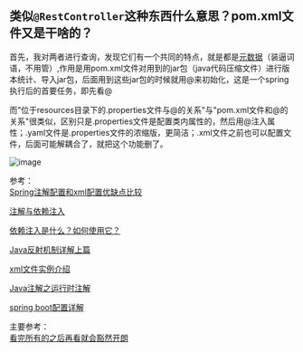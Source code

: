 ## 类似`@RestController`这种东西什么意思？pom.xml文件又是干啥的？  

首先，我对两者进行查询，发现它们有一个共同的特点，就是都是[元数据](https://www.zhihu.com/question/20679872)（装逼词语，不用管）,作用是用pom.xml文件对用到的jar包（java代码压缩文件）进行版本统计、导入jar包，后面用到这些jar包的时候就用@来初始化，这是一个spring执行后的首要任务，即先看@    

而"位于resources目录下的.properties文件与@的关系"与"pom.xml文件和@的关系"很类似，区别只是.properties文件是配置类内属性的，然后用@注入属性；.yaml文件是.properties文件的浓缩版，更简洁；.xml文件之前也可以配置文件，后面可能解耦合了，就把这个功能删了。  




![image](https://user-images.githubusercontent.com/74129445/143768012-6d7d7d58-8899-48df-a8e7-b53c06827c04.png)  


参考：  
[Spring注解配置和xml配置优缺点比较](https://cloud.tencent.com/developer/article/1592029)  

[注解与依赖注入](https://blog.csdn.net/u012070360/article/details/76358512)  

[依赖注入是什么？如何使用它？](https://chinese.freecodecamp.org/news/a-quick-intro-to-dependency-injection-what-it-is-and-when-to-use-it/)  

[Java反射机制详解上篇](https://developer.aliyun.com/article/556706)  

[xml文件实例介绍](https://www.liaoxuefeng.com/wiki/1252599548343744/1309301243117601#0)  

[Java注解之运行时注解](https://juejin.cn/post/6844903879524483085)  

[spring boot配置详解](https://blog.csdn.net/achenyuan/article/details/79912744)  

主要参考：  
[看完所有的之后再看就会豁然开朗](https://juejin.cn/post/6844903841972879373)
